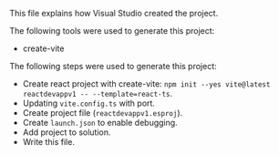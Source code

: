 This file explains how Visual Studio created the project.

The following tools were used to generate this project:
- create-vite

The following steps were used to generate this project:
- Create react project with create-vite: `npm init --yes vite@latest reactdevappv1 -- --template=react-ts`.
- Updating `vite.config.ts` with port.
- Create project file (`reactdevappv1.esproj`).
- Create `launch.json` to enable debugging.
- Add project to solution.
- Write this file.
